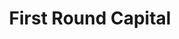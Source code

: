 ---
layout: firm_page
title: "First Round Capital"
id: "firstround.com"
permalink: "/firstroundcapitalfirstround.com/"
website: "https://www.firstround.com"
offices: "San Francisco (United States), New York City (United States), Philadelphia (United States)"
investment_stages: "Pre-seed, Seed, Series A"
portfolio_companies: "Notion, Roblox, Uber, Square, Verkada, Together"
portfolio_link: "https://firstround.com/companies/"
investment_markets: "Enterprise, Consumer, Hardware, Fintech, Healthcare, Infrastructure, AI/ML"
founded_year: "2004"
description: "First Round is a venture capital firm that specializes in providing seed-stage funding to technology companies."
linkedin: "https://www.linkedin.com/company/first-round-capital"
twitter: "http://twitter.com/firstround"
instagram: ""
team_page: "https://firstround.com/team/"
investor_type: "Venture Capital"
crunchbase: "https://www.crunchbase.com/organization/first-round-capital"
pitchbook: ""

# SEO Optimization
meta_title: "First Round Capital - VC Firm - projectstartups.com"
meta_description: "First Round Capital, First Round is a venture capital firm that specializes in providing seed-stage funding to technology companies...."
meta_keywords: "First Round Capital, Enterprise, Consumer, Hardware, Fintech, Healthcare, Infrastructure, AI/ML, VC firm, venture capital, startup investor, projectstartups.com"
canonical_url: "https://vc.projectstartups.com/firstroundcapitalfirstround.com/"
---